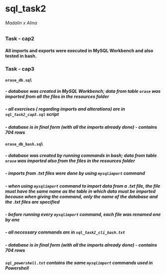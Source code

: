# sql_task2
###### Madalin x Alina
### Task - cap2
#### All imports and exports were executed in MySQL Workbench and also tested in bash.

### Task - cap3
#### `orase_db.sql` 
##### - database was created in MySQL Workbench; data from table `orase` was imported from all the files in the resources folder
##### - all exercises ( regarding imports and alterations) are in `sql_task2_cap3.sql` script
##### - database is in final form (with all the imports already done) - contains 704 rows

#### `orase_db_bash.sql` 
##### - database was created by running commands in bash; data from table `orase` was imported also from the files in the resources folder
##### - imports from .txt files were done by using `mysqlimport` command
##### - when using `mysqlimport` command to import data from a .txt file, the file must have the same name as the table in which data must be imported because when giving the command, only the name of the database and the .txt files are specified
##### - before running every `mysqlimport` command, each file was renamed one by one 
##### - all necessary commands are in `sql_task2_cli_bash.txt`
##### - database is in final form (with all the imports already done) - contains 704 rows

##### `sql_powershell.txt` contains the same `mysqlimport` commands used in Powershell
